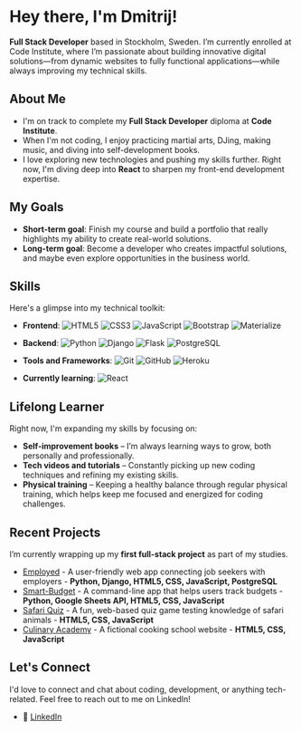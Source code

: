# Hey there, I'm Dmitrij!

**Full Stack Developer** based in Stockholm, Sweden. I’m currently enrolled at Code Institute, where I’m passionate about building innovative digital solutions—from dynamic websites to fully functional applications—while always improving my technical skills.

## About Me
- I'm on track to complete my **Full Stack Developer** diploma at **Code Institute**.
- When I'm not coding, I enjoy practicing martial arts, DJing, making music, and diving into self-development books.
- I love exploring new technologies and pushing my skills further. Right now, I'm diving deep into **React** to sharpen my front-end development expertise.

## My Goals
- **Short-term goal**: Finish my course and build a portfolio that really highlights my ability to create real-world solutions.
- **Long-term goal**: Become a developer who creates impactful solutions, and maybe even explore opportunities in the business world.

## Skills
Here's a glimpse into my technical toolkit:
- **Frontend**:
  ![HTML5](https://img.shields.io/badge/HTML5%20-%23E34F26.svg?&style=for-the-badge&logo=HTML5&logoColor=FFFFFF)
  ![CSS3](https://img.shields.io/badge/CSS3%20-%231572B6.svg?&style=for-the-badge&logo=CSS3&logoColor=FFFFFF)
  ![JavaScript](https://img.shields.io/badge/JavaScript%20-%23323330.svg?&style=for-the-badge&logo=JavaScript&logoColor=F7DF1E)
  ![Bootstrap](https://img.shields.io/badge/Bootstrap-563D7C?style=for-the-badge&logo=bootstrap&logoColor=white)
  ![Materialize](https://img.shields.io/badge/Materialize%20CSS-EB6E4B.svg?&style=for-the-badge&logo=materializecss&logoColor=FFFFFF)
  
- **Backend**:
  ![Python](https://img.shields.io/badge/Python%20-%23004D7A.svg?&style=for-the-badge&logo=python&logoColor=ffdf76)
  ![Django](https://img.shields.io/badge/Django-092E20?style=for-the-badge&logo=django&logoColor=white)
  ![Flask](https://img.shields.io/badge/Flask-000000?style=for-the-badge&logo=flask&logoColor=white)
  ![PostgreSQL](https://img.shields.io/badge/PostgreSQL-316192?style=for-the-badge&logo=postgresql&logoColor=white)

- **Tools and Frameworks**:
  ![Git](https://img.shields.io/badge/Git-%23F05033.svg?style=for-the-badge&logo=git&logoColor=white)
  ![GitHub](https://img.shields.io/badge/GitHub%20-%23181717.svg?&style=for-the-badge&logo=github&logoColor=white)
  ![Heroku](https://img.shields.io/badge/Heroku-430098?style=for-the-badge&logo=heroku&logoColor=white)

- **Currently learning**: 
  ![React](https://img.shields.io/badge/React-20232A?style=for-the-badge&logo=react&logoColor=61DAFB)

## Lifelong Learner
Right now, I'm expanding my skills by focusing on:
- **Self-improvement books** – I’m always learning ways to grow, both personally and professionally.
- **Tech videos and tutorials** – Constantly picking up new coding techniques and refining my existing skills.
- **Physical training** – Keeping a healthy balance through regular physical training, which helps keep me focused and energized for coding challenges.

## Recent Projects
I’m currently wrapping up my **first full-stack project** as part of my studies.

- [Employed](https://github.com/Dimmanzo/employed) - A user-friendly web app connecting job seekers with employers - **Python, Django, HTML5, CSS, JavaScript, PostgreSQL**
- [Smart-Budget](https://github.com/Dimmanzo/smart-budget) - A command-line app that helps users track budgets - **Python, Google Sheets API, HTML5, CSS, JavaScript**
- [Safari Quiz](https://github.com/Dimmanzo/safari-quiz) - A fun, web-based quiz game testing knowledge of safari animals - **HTML5, CSS, JavaScript**
- [Culinary Academy](https://github.com/Dimmanzo/culinary-academy) - A fictional cooking school website - **HTML5, CSS, JavaScript**

## Let's Connect
I'd love to connect and chat about coding, development, or anything tech-related. Feel free to reach out to me on LinkedIn!

- 🔗 [LinkedIn](https://www.linkedin.com/in/dmitrij-sazniov/)
